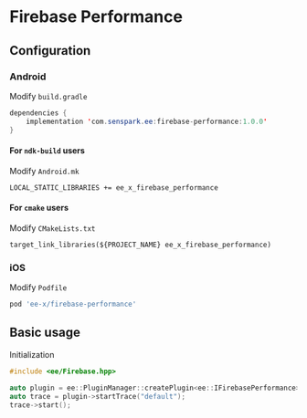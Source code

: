 # Firebase Performance
## Configuration
### Android
Modify `build.gradle`
```java
dependencies {
    implementation 'com.senspark.ee:firebase-performance:1.0.0'
}
```

#### For `ndk-build` users
Modify `Android.mk`
```
LOCAL_STATIC_LIBRARIES += ee_x_firebase_performance
```

#### For `cmake` users
Modify `CMakeLists.txt`
```
target_link_libraries(${PROJECT_NAME} ee_x_firebase_performance)
```

### iOS
Modify `Podfile`
```ruby
pod 'ee-x/firebase-performance'
```

## Basic usage
Initialization
```cpp
#include <ee/Firebase.hpp>

auto plugin = ee::PluginManager::createPlugin<ee::IFirebasePerformance>();
auto trace = plugin->startTrace("default");
trace->start();
```